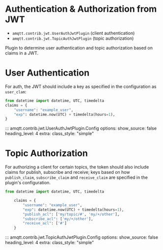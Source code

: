 # Authentication & Authorization from JWT

- `amqtt.contrib.jwt.UserAuthJwtPlugin` (client authentication)
- `amqtt.contrib.jwt.TopicAuthJwtPlugin` (topic authorization) 

Plugin to determine user authentication and topic authorization based on claims in a JWT.

# User Authentication

For auth, the JWT should include a key as specified in the configuration as `user_clam`:

```python
from datetime import datetime, UTC, timedelta
claims = {
    "username": "example_user",
    "exp": datetime.now(UTC) + timedelta(hours=1),
}
```

::: amqtt.contrib.jwt.UserAuthJwtPlugin.Config
    options:
      show_source: false
      heading_level: 4
      extra:
        class_style: "simple"


# Topic Authorization

For authorizing a client for certain topics, the token should also include claims for publish, subscribe and receive;
keys based on how `publish_claim`, `subscribe_claim` and `receive_claim` are specified in the plugin's configuration.

```python
from datetime import datetime, UTC, timedelta

    claims = {
        "username": "example_user",
        "exp": datetime.now(UTC) + timedelta(hours=1),
        "publish_acl": ['my/topic/#', 'my/+/other'],
        "subscribe_acl": ['my/+/other'],
        "receive_acl": ['#']
    }
```

::: amqtt.contrib.jwt.TopicAuthJwtPlugin.Config
    options:
      show_source: false
      heading_level: 4
      extra:
        class_style: "simple"

